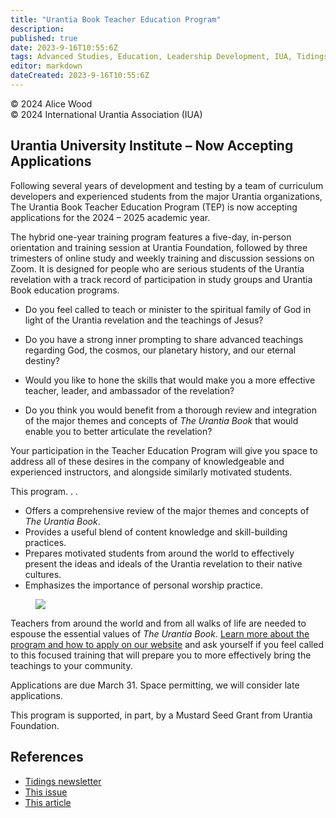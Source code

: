 ```yaml
---
title: "Urantia Book Teacher Education Program"
description: 
published: true
date: 2023-9-16T10:55:6Z
tags: Advanced Studies, Education, Leadership Development, IUA, Tidings, article
editor: markdown
dateCreated: 2023-9-16T10:55:6Z
---
```


<p class="v-card v-sheet theme--light grey lighten-3 px-2">© 2024 Alice Wood<br>© 2024 International Urantia Association (IUA)</p>

## Urantia University Institute – Now Accepting Application**s**

Following several years of development and testing by a team of curriculum developers and experienced students from the major Urantia organizations, The Urantia Book Teacher Education Program (TEP) is now accepting applications for the 2024 – 2025 academic year.

The hybrid one-year training program features a five-day, in-person orientation and training session at Urantia Foundation, followed by three trimesters of online study and weekly training and discussion sessions on Zoom. It is designed for people who are serious students of the Urantia revelation with a track record of participation in study groups and Urantia Book education programs.

- Do you feel called to teach or minister to the spiritual family of God in light of the Urantia revelation and the teachings of Jesus?

- Do you have a strong inner prompting to share advanced teachings regarding God, the cosmos, our planetary history, and our eternal destiny?

- Would you like to hone the skills that would make you a more effective teacher, leader, and ambassador of the revelation?

- Do you think you would benefit from a thorough review and integration of the major themes and concepts of _The Urantia Book_ that would enable you to better articulate the revelation?

Your participation in the Teacher Education Program will give you space to address all of these desires in the company of knowledgeable and experienced instructors, and alongside similarly motivated students.

This program. . .

- Offers a comprehensive review of the major themes and concepts of _The Urantia Book_.
- Provides a useful blend of content knowledge and skill-building practices.
- Prepares motivated students from around the world to effectively present the ideas and ideals of the Urantia revelation to their native cultures.
- Emphasizes the importance of personal worship practice.

<figure id="Figure_1" class="image urantiapedia image-style-align-right">
<img src="/image/article/IUA_Tidings/Photo-and-quote-300x300.jpg">
</figure>

Teachers from around the world and from all walks of life are needed to espouse the essential values of _The Urantia Book_. [Learn more about the program and how to apply on our website](https://www.urantiauniversity.org/teacher-education) and ask yourself if you feel called to this focused training that will prepare you to more effectively bring the teachings to your community.

Applications are due March 31. Space permitting, we will consider late applications.

This program is supported, in part, by a Mustard Seed Grant from Urantia Foundation.
<br style="clear:both;"/>

## References

- [Tidings newsletter](https://urantia-association.org/about-tidings-newsletter/)
- [This issue](https://urantia-association.org/newsletter/tidings-march-2024/)
- [This article](https://urantia-association.org/urantia-book-teacher-education-program)